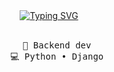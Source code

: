 <div align="center">
<a href="https://git.io/typing-svg"><img src="https://readme-typing-svg.demolab.com?font=Fira+Code&pause=1000&color=74F76C&center=true&width=435&lines=Hello%2C+user;Welcome+to+my+github+profile: )" alt="Typing SVG" /></a>
<br><br>
<pre>
    💼 Backend dev 
    💻 Python • Django 
</pre>

<br><br><br>
</div>

